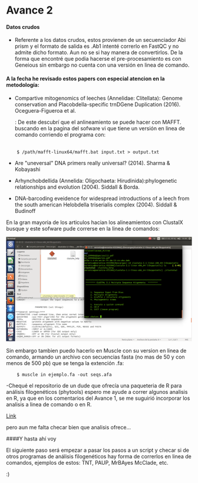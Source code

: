 # Avance 2

#### Datos crudos 

* Referente a los datos crudos, estos provienen de un secuenciador Abi prism y el formato de salida es .Ab1 intenté correrlo en FastQC y no admite dicho formato. Aun no se si hay manera de convertirlos. De la forma que encontré que podia hacerse el pre-procesamiento  es con Geneious sin embargo no cuenta con una versión en linea de comando.  

#### A la fecha he revisado estos papers con especial atencion en la metodología:


* Compartive mitogenomics of leeches (Annelidae: Clitellata): Genome conservation and Placobdella-specific trnDGene Duplication (2016). Oceguera-Figueroa et al.
	
	: De este descubrí que el anlineamiento se puede hacer con MAFFT. buscando en la pagina del sofware vi que  tiene un versión en linea de comando corriendo el programa con:

```

	$ /path/mafft-linux64/mafft.bat input.txt > output.txt	
```
	
* Are "uneversal" DNA primers really universal? (2014). Sharma & Kobayashi

* Arhynchobdellida (Annelida: Oligochaeta: Hirudinida):phylogenetic relationships and evolution (2004). Siddall & Borda.

* DNA-barcoding eveidence for widespread introductions of a leech from the south american Helobdella triserialis complex (2004). Siddall & Budinoff 

En la gran mayoria de los articulos hacian los alineamientos con ClustalX 
busque y este sofware pude correrse en la  linea de comandos:

![](./clustalX_CommandLine) 

Sin embargo tambien puedo hacerlo en Muscle con su version en linea de comando, armando un archivo con secuencias fasta (no mas de 50 y con menos de 500 pb) que se tenga la extención .fa:

```
 	$ muscle in ejemplo.fa -out seqs.afa
```

-Chequé el repositorio de un dude que ofrecía una paqueteria de R para análisis filogenéticos (phytools) espero me ayude a correr algunos analisis en R, ya que en los comentarios del Avance 1, se me suguirió incorporar los analisis a linea de comando o en R. 

[Link](http://blog.phytools.org/)
	
pero aun me falta checar bien que analisis ofrece... 

####Y hasta ahí voy

El siguiente paso será empezar a pasar los pasos a un script 
y checar si de otros programas de análisis filogenéticos hay forma de correrlos en linea de comandos, ejemplos de estos: TNT, PAUP, MrBAyes McClade, etc. 

:)

